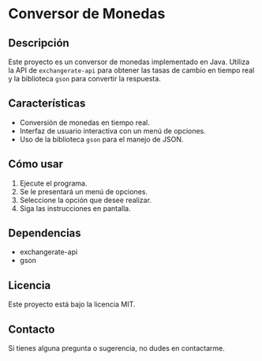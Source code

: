 # Conversor de Monedas

## Descripción
Este proyecto es un conversor de monedas implementado en Java. Utiliza la API de `exchangerate-api` para obtener las tasas de cambio en tiempo real y la biblioteca `gson` para convertir la respuesta.

## Características
- Conversión de monedas en tiempo real.
- Interfaz de usuario interactiva con un menú de opciones.
- Uso de la biblioteca `gson` para el manejo de JSON.

## Cómo usar
1. Ejecute el programa.
2. Se le presentará un menú de opciones.
3. Seleccione la opción que desee realizar.
4. Siga las instrucciones en pantalla.

## Dependencias
- exchangerate-api
- gson

## Licencia
Este proyecto está bajo la licencia MIT.

## Contacto
Si tienes alguna pregunta o sugerencia, no dudes en contactarme.
